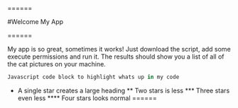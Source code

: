 ======

#Welcome My App

======

My app is so great, sometimes it works! Just download the script, add some execute permissions and run it. The results should show you a list of all of the cat pictures on your machine.

```javascript
Javascript code block to highlight whats up in my code 
```
  * A single star creates a large heading ** Two stars is less *** Three stars even less **** Four stars looks normal
======